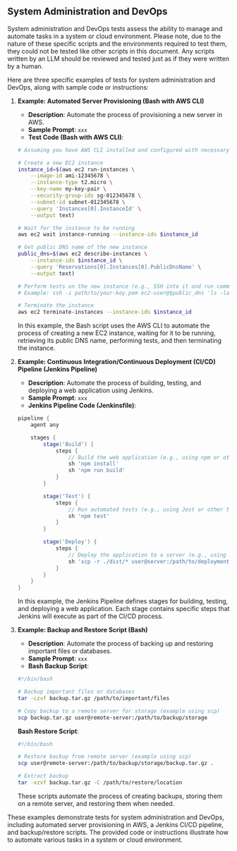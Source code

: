 ## System Administration and DevOps
System administration and DevOps tests assess the ability to manage and automate tasks in a system or cloud environment. Please note, due to the nature of these specific scripts and the environments required to test them, they could not be tested like other scripts in this document. Any scripts written by an LLM should be reviewed and tested just as if they were written by a human.

Here are three specific examples of tests for system administration and DevOps, along with sample code or instructions:

1. **Example: Automated Server Provisioning (Bash with AWS CLI)**

   - **Description**: Automate the process of provisioning a new server in AWS.
   - **Sample Prompt**: ```xxx```
   - **Test Code (Bash with AWS CLI)**:

   ```bash
   # Assuming you have AWS CLI installed and configured with necessary permissions

   # Create a new EC2 instance
   instance_id=$(aws ec2 run-instances \
       --image-id ami-12345678 \
       --instance-type t2.micro \
       --key-name my-key-pair \
       --security-group-ids sg-012345678 \
       --subnet-id subnet-012345678 \
       --query 'Instances[0].InstanceId' \
       --output text)

   # Wait for the instance to be running
   aws ec2 wait instance-running --instance-ids $instance_id

   # Get public DNS name of the new instance
   public_dns=$(aws ec2 describe-instances \
       --instance-ids $instance_id \
       --query 'Reservations[0].Instances[0].PublicDnsName' \
       --output text)

   # Perform tests on the new instance (e.g., SSH into it and run commands)
   # Example: ssh -i path/to/your-key.pem ec2-user@$public_dns 'ls -la'

   # Terminate the instance
   aws ec2 terminate-instances --instance-ids $instance_id
   ```

   In this example, the Bash script uses the AWS CLI to automate the process of creating a new EC2 instance, waiting for it to be running, retrieving its public DNS name, performing tests, and then terminating the instance.

2. **Example: Continuous Integration/Continuous Deployment (CI/CD) Pipeline (Jenkins Pipeline)**

   - **Description**: Automate the process of building, testing, and deploying a web application using Jenkins.
   - **Sample Prompt**: ```xxx```
   - **Jenkins Pipeline Code (Jenkinsfile)**:

   ```groovy
   pipeline {
       agent any

       stages {
           stage('Build') {
               steps {
                   // Build the web application (e.g., using npm or other build tools)
                   sh 'npm install'
                   sh 'npm run build'
               }
           }

           stage('Test') {
               steps {
                   // Run automated tests (e.g., using Jest or other testing frameworks)
                   sh 'npm test'
               }
           }

           stage('Deploy') {
               steps {
                   // Deploy the application to a server (e.g., using SSH or other deployment methods)
                   sh 'scp -r ./dist/* user@server:/path/to/deployment/'
               }
           }
       }
   }
   ```

   In this example, the Jenkins Pipeline defines stages for building, testing, and deploying a web application. Each stage contains specific steps that Jenkins will execute as part of the CI/CD process.

3. **Example: Backup and Restore Script (Bash)**

   - **Description**: Automate the process of backing up and restoring important files or databases.
   - **Sample Prompt**: ```xxx```
   - **Bash Backup Script**:

   ```bash
   #!/bin/bash

   # Backup important files or databases
   tar -czvf backup.tar.gz /path/to/important/files

   # Copy backup to a remote server for storage (example using scp)
   scp backup.tar.gz user@remote-server:/path/to/backup/storage
   ```

   **Bash Restore Script**:

   ```bash
   #!/bin/bash

   # Restore backup from remote server (example using scp)
   scp user@remote-server:/path/to/backup/storage/backup.tar.gz .

   # Extract backup
   tar -xzvf backup.tar.gz -C /path/to/restore/location
   ```

   These scripts automate the process of creating backups, storing them on a remote server, and restoring them when needed.

These examples demonstrate tests for system administration and DevOps, including automated server provisioning in AWS, a Jenkins CI/CD pipeline, and backup/restore scripts. The provided code or instructions illustrate how to automate various tasks in a system or cloud environment.
